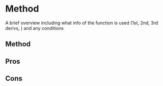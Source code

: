 # Method

A brief overview including what info of the function is used (1st, 2nd, 3rd derivs, ) and any conditions

## Method

## Pros

## Cons

